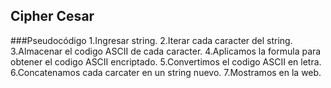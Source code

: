 ## Cipher Cesar
###Pseudocódigo
1.Ingresar string.
2.Iterar cada caracter del string.
3.Almacenar el codigo ASCII de cada caracter.
4.Aplicamos la formula para obtener el codigo ASCII encriptado.
5.Convertimos el codigo ASCII en letra.
6.Concatenamos cada carcater en un string nuevo.
7.Mostramos en la web.